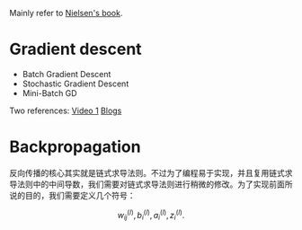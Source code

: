 Mainly refer to [Nielsen's book](https://static.latexstudio.net/article/2018/0912/neuralnetworksanddeeplearning.pdf).

# Gradient descent
- Batch Gradient Descent
- Stochastic Gradient Descent
- Mini-Batch GD

Two references:
[Video 1](https://www.bilibili.com/video/BV13p4y1g7eQ/?vd_source=ac9b07978062a2dbae3c01bd0e801738)
[Blogs](http://cnblogs.com/lliuye/p/9451903.html)

# Backpropagation

反向传播的核心其实就是链式求导法则。不过为了编程易于实现，并且复用链式求导法则中的中间导数，我们需要对链式求导法则进行稍微的修改。为了实现前面所说的目的，我们需要定义几个符号： 

$$
w_{ij}^{\left( l \right)},b_{i}^{\left( l \right)},a_{i}^{\left( l \right)},z_{i}^{\left( l \right)}.
$$
